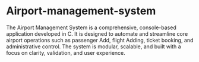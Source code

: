# Airport-management-system
The Airport Management System is a comprehensive, console-based application developed in C. It is designed to automate and streamline core airport operations such as passenger Add, flight Adding, ticket booking, and administrative control. The system is modular, scalable, and built with a focus on clarity, validation, and user experience.
